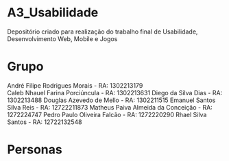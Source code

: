 # A3_Usabilidade
Depositório criado para realização do trabalho final de Usabilidade, Desenvolvimento Web, Mobile e Jogos

# Grupo
André Filipe Rodrigues Morais - RA: 1302213179 <br>
Caleb Nhauel Farina Porciúncula - RA: 1302213631
Diego da Silva Dias - RA: 1302213488
Douglas Azevedo de Mello - RA: 1302211515
Emanuel Santos Silva Reis - RA: 12722211873
Matheus Paiva Almeida da Conceição - RA: 1272224747
Pedro Paulo Oliveira Falcão - RA: 1272220290
Rhael Silva Santos - RA: 12722132548

# Personas

